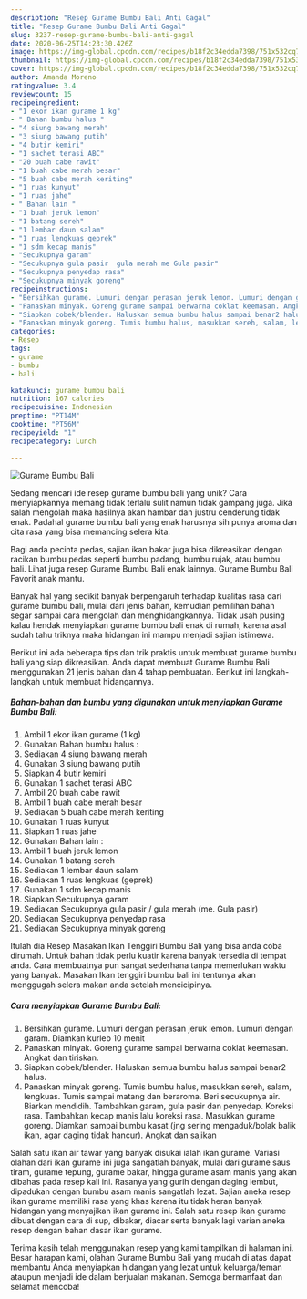 ```yaml
---
description: "Resep Gurame Bumbu Bali Anti Gagal"
title: "Resep Gurame Bumbu Bali Anti Gagal"
slug: 3237-resep-gurame-bumbu-bali-anti-gagal
date: 2020-06-25T14:23:30.426Z
image: https://img-global.cpcdn.com/recipes/b18f2c34edda7398/751x532cq70/gurame-bumbu-bali-foto-resep-utama.jpg
thumbnail: https://img-global.cpcdn.com/recipes/b18f2c34edda7398/751x532cq70/gurame-bumbu-bali-foto-resep-utama.jpg
cover: https://img-global.cpcdn.com/recipes/b18f2c34edda7398/751x532cq70/gurame-bumbu-bali-foto-resep-utama.jpg
author: Amanda Moreno
ratingvalue: 3.4
reviewcount: 15
recipeingredient:
- "1 ekor ikan gurame 1 kg"
- " Bahan bumbu halus "
- "4 siung bawang merah"
- "3 siung bawang putih"
- "4 butir kemiri"
- "1 sachet terasi ABC"
- "20 buah cabe rawit"
- "1 buah cabe merah besar"
- "5 buah cabe merah keriting"
- "1 ruas kunyut"
- "1 ruas jahe"
- " Bahan lain "
- "1 buah jeruk lemon"
- "1 batang sereh"
- "1 lembar daun salam"
- "1 ruas lengkuas geprek"
- "1 sdm kecap manis"
- "Secukupnya garam"
- "Secukupnya gula pasir  gula merah me Gula pasir"
- "Secukupnya penyedap rasa"
- "Secukupnya minyak goreng"
recipeinstructions:
- "Bersihkan gurame. Lumuri dengan perasan jeruk lemon. Lumuri dengan garam. Diamkan kurleb 10 menit"
- "Panaskan minyak. Goreng gurame sampai berwarna coklat keemasan. Angkat dan tiriskan."
- "Siapkan cobek/blender. Haluskan semua bumbu halus sampai benar2 halus."
- "Panaskan minyak goreng. Tumis bumbu halus, masukkan sereh, salam, lengkuas. Tumis sampai matang dan beraroma. Beri secukupnya air. Biarkan mendidih. Tambahkan garam, gula pasir dan penyedap. Koreksi rasa. Tambahkan kecap manis lalu koreksi rasa. Masukkan gurame goreng. Diamkan sampai bumbu kasat (jng sering mengaduk/bolak balik ikan, agar daging tidak hancur). Angkat dan sajikan"
categories:
- Resep
tags:
- gurame
- bumbu
- bali

katakunci: gurame bumbu bali 
nutrition: 167 calories
recipecuisine: Indonesian
preptime: "PT14M"
cooktime: "PT56M"
recipeyield: "1"
recipecategory: Lunch

---
```



![Gurame Bumbu Bali](https://img-global.cpcdn.com/recipes/b18f2c34edda7398/751x532cq70/gurame-bumbu-bali-foto-resep-utama.jpg)

Sedang mencari ide resep gurame bumbu bali yang unik? Cara menyiapkannya memang tidak terlalu sulit namun tidak gampang juga. Jika salah mengolah maka hasilnya akan hambar dan justru cenderung tidak enak. Padahal gurame bumbu bali yang enak harusnya sih punya aroma dan cita rasa yang bisa memancing selera kita.

Bagi anda pecinta pedas, sajian ikan bakar juga bisa dikreasikan dengan racikan bumbu pedas seperti bumbu padang, bumbu rujak, atau bumbu bali. Lihat juga resep Gurame Bumbu Bali enak lainnya. Gurame Bumbu Bali Favorit anak mantu.

Banyak hal yang sedikit banyak berpengaruh terhadap kualitas rasa dari gurame bumbu bali, mulai dari jenis bahan, kemudian pemilihan bahan segar sampai cara mengolah dan menghidangkannya. Tidak usah pusing kalau hendak menyiapkan gurame bumbu bali enak di rumah, karena asal sudah tahu triknya maka hidangan ini mampu menjadi sajian istimewa.


Berikut ini ada beberapa tips dan trik praktis untuk membuat gurame bumbu bali yang siap dikreasikan. Anda dapat membuat Gurame Bumbu Bali menggunakan 21 jenis bahan dan 4 tahap pembuatan. Berikut ini langkah-langkah untuk membuat hidangannya.

<!--inarticleads1-->

##### Bahan-bahan dan bumbu yang digunakan untuk menyiapkan Gurame Bumbu Bali:

1. Ambil 1 ekor ikan gurame (1 kg)
1. Gunakan  Bahan bumbu halus :
1. Sediakan 4 siung bawang merah
1. Gunakan 3 siung bawang putih
1. Siapkan 4 butir kemiri
1. Gunakan 1 sachet terasi ABC
1. Ambil 20 buah cabe rawit
1. Ambil 1 buah cabe merah besar
1. Sediakan 5 buah cabe merah keriting
1. Gunakan 1 ruas kunyut
1. Siapkan 1 ruas jahe
1. Gunakan  Bahan lain :
1. Ambil 1 buah jeruk lemon
1. Gunakan 1 batang sereh
1. Sediakan 1 lembar daun salam
1. Sediakan 1 ruas lengkuas (geprek)
1. Gunakan 1 sdm kecap manis
1. Siapkan Secukupnya garam
1. Sediakan Secukupnya gula pasir / gula merah (me. Gula pasir)
1. Sediakan Secukupnya penyedap rasa
1. Sediakan Secukupnya minyak goreng


Itulah dia Resep Masakan Ikan Tenggiri Bumbu Bali yang bisa anda coba dirumah. Untuk bahan tidak perlu kuatir karena banyak tersedia di tempat anda. Cara membuatnya pun sangat sederhana tanpa memerlukan waktu yang banyak. Masakan Ikan tenggiri bumbu bali ini tentunya akan menggugah selera makan anda setelah mencicipinya. 

<!--inarticleads2-->

##### Cara menyiapkan Gurame Bumbu Bali:

1. Bersihkan gurame. Lumuri dengan perasan jeruk lemon. Lumuri dengan garam. Diamkan kurleb 10 menit
1. Panaskan minyak. Goreng gurame sampai berwarna coklat keemasan. Angkat dan tiriskan.
1. Siapkan cobek/blender. Haluskan semua bumbu halus sampai benar2 halus.
1. Panaskan minyak goreng. Tumis bumbu halus, masukkan sereh, salam, lengkuas. Tumis sampai matang dan beraroma. Beri secukupnya air. Biarkan mendidih. Tambahkan garam, gula pasir dan penyedap. Koreksi rasa. Tambahkan kecap manis lalu koreksi rasa. Masukkan gurame goreng. Diamkan sampai bumbu kasat (jng sering mengaduk/bolak balik ikan, agar daging tidak hancur). Angkat dan sajikan


Salah satu ikan air tawar yang banyak disukai ialah ikan gurame. Variasi olahan dari ikan gurame ini juga sangatlah banyak, mulai dari gurame saus tiram, gurame tepung, gurame bakar, hingga gurame asam manis yang akan dibahas pada resep kali ini. Rasanya yang gurih dengan daging lembut, dipadukan dengan bumbu asam manis sangatlah lezat. Sajian aneka resep ikan gurame memiliki rasa yang khas karena itu tidak heran banyak hidangan yang menyajikan ikan gurame ini. Salah satu resep ikan gurame dibuat dengan cara di sup, dibakar, diacar serta banyak lagi varian aneka resep dengan bahan dasar ikan gurame. 

Terima kasih telah menggunakan resep yang kami tampilkan di halaman ini. Besar harapan kami, olahan Gurame Bumbu Bali yang mudah di atas dapat membantu Anda menyiapkan hidangan yang lezat untuk keluarga/teman ataupun menjadi ide dalam berjualan makanan. Semoga bermanfaat dan selamat mencoba!
